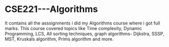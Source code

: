 # CSE221---Algorithms
It contains all the asssignments i did my Algorithms course where i got full marks. This course covered topics like Time complexity, Dynamic Programming, LCS, All sorting techniques, graph algorithms- Dijkstra, SSSP, MST, Kruskals algorithm, Prims algorithm and more. 
